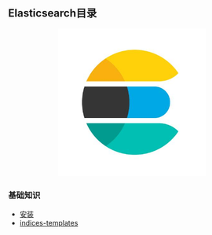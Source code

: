 ## Elasticsearch目录

<div align="center">
    <img src="https://github.com/xuanchengsunjin/Jim_note/blob/sandbox/resource/img/database/es_logo.jpg" width="300px">
</div>

### 基础知识

- [安装](https://github.com/xuanchengsunjin/Jim_note/blob/sandbox/note/database/elasticsearch/install.md)
- [indices-templates](https://www.elastic.co/guide/en/elasticsearch/reference/current/indices-templates.html)


